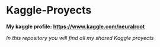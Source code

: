 # Kaggle-Proyects
**My kaggle profile: https://www.kaggle.com/neuralroot**

*In this repository you will find all my shared Kaggle proyects*

